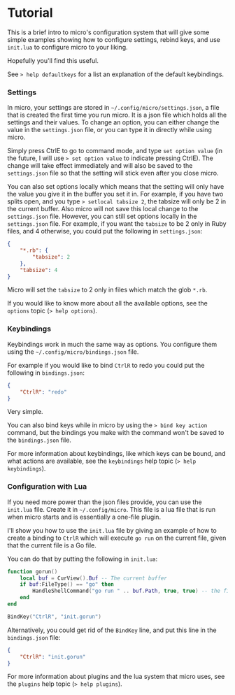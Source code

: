 # Tutorial

This is a brief intro to micro's configuration system that will give some simple
examples showing how to configure settings, rebind keys, and use `init.lua` to
configure micro to your liking.

Hopefully you'll find this useful.

See `> help defaultkeys` for a list an explanation of the default keybindings.

### Settings

In micro, your settings are stored in `~/.config/micro/settings.json`, a file
that is created the first time you run micro. It is a json file which holds all
the settings and their values. To change an option, you can either change the
value in the `settings.json` file, or you can type it in directly while using
micro.

Simply press CtrlE to go to command mode, and type `set option value` (in the
future, I will use `> set option value` to indicate pressing CtrlE). The change
will take effect immediately and will also be saved to the `settings.json` file
so that the setting will stick even after you close micro.

You can also set options locally which means that the setting will only have the
value you give it in the buffer you set it in. For example, if you have two
splits open, and you type `> setlocal tabsize 2`, the tabsize will only be 2 in
the current buffer. Also micro will not save this local change to the
`settings.json` file. However, you can still set options locally in the
`settings.json` file. For example, if you want the `tabsize` to be 2 only in
Ruby files, and 4 otherwise, you could put the following in `settings.json`:

```json
{
    "*.rb": {
        "tabsize": 2
    },
    "tabsize": 4
}
```

Micro will set the `tabsize` to 2 only in files which match the glob `*.rb`.

If you would like to know more about all the available options, see the
`options` topic (`> help options`).

### Keybindings

Keybindings work in much the same way as options. You configure them using the
`~/.config/micro/bindings.json` file.

For example if you would like to bind `CtrlR` to redo you could put the
following in `bindings.json`:

```json
{
    "CtrlR": "redo"
}
```

Very simple.

You can also bind keys while in micro by using the `> bind key action` command,
but the bindings you make with the command won't be saved to the `bindings.json`
file.

For more information about keybindings, like which keys can be bound, and
what actions are available, see the `keybindings` help topic (`> help keybindings`).

### Configuration with Lua

If you need more power than the json files provide, you can use the `init.lua`
file. Create it in `~/.config/micro`. This file is a lua file that is run when
micro starts and is essentially a one-file plugin.

I'll show you how to use the `init.lua` file by giving an example of how to
create a binding to `CtrlR` which will execute `go run` on the current file,
given that the current file is a Go file.

You can do that by putting the following in `init.lua`:

```lua
function gorun()
    local buf = CurView().Buf -- The current buffer
    if buf:FileType() == "go" then
        HandleShellCommand("go run " .. buf.Path, true, true) -- the first true means don't run it in the background
    end
end

BindKey("CtrlR", "init.gorun")
```

Alternatively, you could get rid of the `BindKey` line, and put this line in the
`bindings.json` file:

```json
{
    "CtrlR": "init.gorun"
}
```

For more information about plugins and the lua system that micro uses, see the
`plugins` help topic (`> help plugins`).
